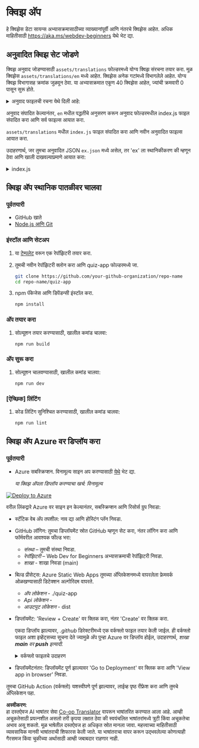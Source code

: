 <!--
CO_OP_TRANSLATOR_METADATA:
{
  "original_hash": "5301875c55bb305e6046bed3a4fd06d2",
  "translation_date": "2025-08-26T01:12:22+00:00",
  "source_file": "quiz-app/README.md",
  "language_code": "mr"
}
-->
# क्विझ अ‍ॅप

हे क्विझेस डेटा सायन्स अभ्यासक्रमासाठीच्या व्याख्यानांपूर्वी आणि नंतरचे क्विझेस आहेत. अधिक माहितीसाठी https://aka.ms/webdev-beginners येथे भेट द्या.

## अनुवादित क्विझ सेट जोडणे

क्विझ अनुवाद जोडण्यासाठी `assets/translations` फोल्डरमध्ये योग्य क्विझ संरचना तयार करा. मूळ क्विझेस `assets/translations/en` मध्ये आहेत. क्विझेस अनेक गटांमध्ये विभागलेले आहेत. योग्य क्विझ विभागासह क्रमांक जुळवून ठेवा. या अभ्यासक्रमात एकूण 40 क्विझेस आहेत, ज्यांची क्रमवारी 0 पासून सुरू होते.

  
<details>
<summary>अनुवाद फाइलची रचना येथे दिली आहे:</summary>

```
[
    {
        "title": "A title",
        "complete": "A complete button title",
        "error": "An error message upon selecting the wrong answer",
        "quizzes": [
            {
                "id": 1,
                "title": "Title",
                "quiz": [
                    {
                        "questionText": "The question asked",
                        "answerOptions": [
                            {
                                "answerText": "Option 1 title",
                                "isCorrect": true
                            },
                            {
                                "answerText": "Option 2 title",
                                "isCorrect": false
                            }
                        ]
                    }
                ]
            }
        ]
    }
]
```
</details>

अनुवाद संपादित केल्यानंतर, `en` मधील पद्धतींचे अनुसरण करून अनुवाद फोल्डरमधील index.js फाइल संपादित करा आणि सर्व फाइल्स आयात करा.

`assets/translations` मधील `index.js` फाइल संपादित करा आणि नवीन अनुवादित फाइल्स आयात करा.

उदाहरणार्थ, जर तुमचा अनुवादित JSON `ex.json` मध्ये असेल, तर 'ex' ला स्थानिकीकरण की म्हणून ठेवा आणि खाली दाखवल्याप्रमाणे आयात करा:

<details>
<summary>index.js</summary>

```
import ex from "./ex.json";

// if 'ex' is localization key then enter it like so in `messages` to expose it 

const messages = {
  ex: ex[0],
};

export default messages;
```

</details>

## क्विझ अ‍ॅप स्थानिक पातळीवर चालवा

### पूर्वतयारी

- GitHub खाते
- [Node.js आणि Git](https://nodejs.org/)

### इंस्टॉल आणि सेटअप

1. या [टेम्पलेट](https://github.com/new?template_name=Web-Dev-For-Beginners&template_owner=microsoft) वरून एक रेपॉझिटरी तयार करा.

1. तुमची नवीन रेपॉझिटरी क्लोन करा आणि quiz-app फोल्डरमध्ये जा.

   ```bash
   git clone https://github.com/your-github-organization/repo-name
   cd repo-name/quiz-app
   ```

1. npm पॅकेजेस आणि डिपेंडन्सी इंस्टॉल करा.

   ```bash
   npm install
   ```

### अ‍ॅप तयार करा

1. सोल्यूशन तयार करण्यासाठी, खालील कमांड चालवा:

   ```bash
   npm run build
   ```

### अ‍ॅप सुरू करा

1. सोल्यूशन चालवण्यासाठी, खालील कमांड चालवा:

    ```bash
    npm run dev
    ```

### [ऐच्छिक] लिंटिंग

1. कोड लिंटिंग सुनिश्चित करण्यासाठी, खालील कमांड चालवा:

    ```bash
    npm run lint
    ```

## क्विझ अ‍ॅप Azure वर डिप्लॉय करा 

### पूर्वतयारी
- Azure सबस्क्रिप्शन. विनामूल्य साइन अप करण्यासाठी [येथे](https://aka.ms/azure-free) भेट द्या.

    _या क्विझ अ‍ॅपला डिप्लॉय करण्याचा खर्च: विनामूल्य_

[![Deploy to Azure](https://aka.ms/deploytoazurebutton)](https://portal.azure.com/#create/Microsoft.StaticApp)

वरील लिंकद्वारे Azure वर साइन इन केल्यानंतर, सबस्क्रिप्शन आणि रिसोर्स ग्रुप निवडा:

- स्टॅटिक वेब अ‍ॅप तपशील: नाव द्या आणि होस्टिंग प्लॅन निवडा.
- GitHub लॉगिन: तुमचा डिप्लॉयमेंट स्रोत GitHub म्हणून सेट करा, नंतर लॉगिन करा आणि फॉर्मवरील आवश्यक फील्ड भरा:
    - *संस्था* – तुमची संस्था निवडा.
    - *रेपॉझिटरी* – Web Dev for Beginners अभ्यासक्रमाची रेपॉझिटरी निवडा.
    - *शाखा* - शाखा निवडा (main)
- बिल्ड प्रीसेट्स: Azure Static Web Apps तुमच्या अ‍ॅप्लिकेशनमध्ये वापरलेला फ्रेमवर्क ओळखण्यासाठी डिटेक्शन अल्गोरिदम वापरते.
    - *अ‍ॅप लोकेशन* - ./quiz-app
    - *Api लोकेशन* -
    - *आउटपुट लोकेशन* - dist
- डिप्लॉयमेंट: 'Review + Create' वर क्लिक करा, नंतर 'Create' वर क्लिक करा.

    एकदा डिप्लॉय झाल्यावर, *.github* डिरेक्टरीमध्ये एक वर्कफ्लो फाइल तयार केली जाईल. ही वर्कफ्लो फाइल अशा इव्हेंट्सच्या सूचना देते ज्यामुळे अ‍ॅप पुन्हा Azure वर डिप्लॉय होईल, उदाहरणार्थ, _शाखा **main** वर **push** इत्यादी._

    <details>
    <summary>वर्कफ्लो फाइलचे उदाहरण</summary>
    GitHub Actions वर्कफ्लो फाइल कशी दिसेल याचे उदाहरण येथे दिले आहे:
    name: Azure Static Web Apps CI/CD

    ```
    on:
    push:
        branches:
        - main
    pull_request:
        types: [opened, synchronize, reopened, closed]
        branches:
        - main

    jobs:
    build_and_deploy_job:
        runs-on: ubuntu-latest
        name: Build and Deploy Job
        steps:
        - uses: actions/checkout@v2
        - name: Build And Deploy
            id: builddeploy
            uses: Azure/static-web-apps-deploy@v1
            with:
            azure_static_web_apps_api_token: ${{ secrets.AZURE_STATIC_WEB_APPS_API_TOKEN }}
            repo_token: ${{ secrets.GITHUB_TOKEN }}
            action: "upload"
            app_location: "quiz-app" # App source code path
            api_location: ""API source code path optional
            output_location: "dist" #Built app content directory - optional
    ```

    </details>

- डिप्लॉयमेंटनंतर: डिप्लॉयमेंट पूर्ण झाल्यावर 'Go to Deployment' वर क्लिक करा आणि 'View app in browser' निवडा.

तुमचा GitHub Action (वर्कफ्लो) यशस्वीपणे पूर्ण झाल्यावर, लाईव्ह पृष्ठ रीफ्रेश करा आणि तुमचे अ‍ॅप्लिकेशन पहा.

**अस्वीकरण**:  
हा दस्तऐवज AI भाषांतर सेवा [Co-op Translator](https://github.com/Azure/co-op-translator) वापरून भाषांतरित करण्यात आला आहे. आम्ही अचूकतेसाठी प्रयत्नशील असलो तरी कृपया लक्षात ठेवा की स्वयंचलित भाषांतरांमध्ये त्रुटी किंवा अचूकतेचा अभाव असू शकतो. मूळ भाषेतील दस्तऐवज हा अधिकृत स्रोत मानला जावा. महत्त्वाच्या माहितीसाठी व्यावसायिक मानवी भाषांतराची शिफारस केली जाते. या भाषांतराचा वापर करून उद्भवलेल्या कोणत्याही गैरसमज किंवा चुकीच्या अर्थासाठी आम्ही जबाबदार राहणार नाही.